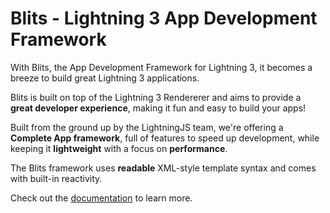 # Blits - Lightning 3 App Development Framework

With Blits, the App Development Framework for Lightning 3, it becomes a breeze to build great Lightning 3 applications.

Blits is built on top of the Lightning 3 Rendererer and aims to provide a **great developer experience**, making it fun and easy to build your apps!

Built from the ground up by the LightningJS team, we're offering a **Complete App framework**, full of features to speed up development, while keeping it **lightweight** with a focus on **performance**.

The Blits framework uses **readable** XML-style template syntax and comes with built-in reactivity.

Check out the [documentation](https://lightning-js.github.io/blits) to learn more.
